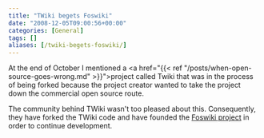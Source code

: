 ```yaml
---
title: "TWiki begets Foswiki"
date: "2008-12-05T09:00:56+00:00"
categories: [General]
tags: []
aliases: [/twiki-begets-foswiki/]
---
```


At the end of October I mentioned a <a href="{{< ref "/posts/when-open-source-goes-wrong.md" >}}">project called Twiki that was in the process of being forked</a> because the project creator wanted to take the project down the commercial open source route.

The community behind TWiki wasn't too pleased about this. Consequently, they have forked the TWiki code and have founded the <a href="http://foswiki.org/Home/WebHome">Foswiki project</a> in order to continue development.
